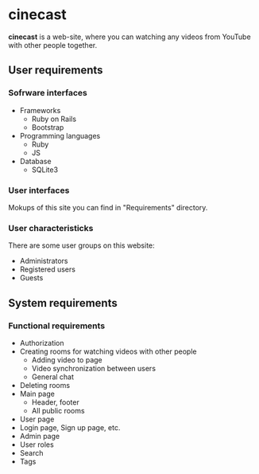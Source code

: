 # cinecast
**cinecast** is a web-site, where you can watching any videos from YouTube with other people together.

## User requirements
### Sofrware interfaces
* Frameworks
  * Ruby on Rails
  * Bootstrap
* Programming languages
  * Ruby
  * JS
* Database
  * SQLite3

### User interfaces
Mokups of this site you can find in "Requirements" directory.

### User characteristicks
There are some user groups on this website:
* Administrators
* Registered users
* Guests

## System requirements
### Functional requirements
* Authorization
* Creating rooms for watching videos with other people
  * Adding video to page
  * Video synchronization between users
  * General chat
* Deleting rooms
* Main page
  * Header, footer
  * All public rooms
* User page
* Login page, Sign up page, etc.
* Admin page
* User roles
* Search
* Tags
